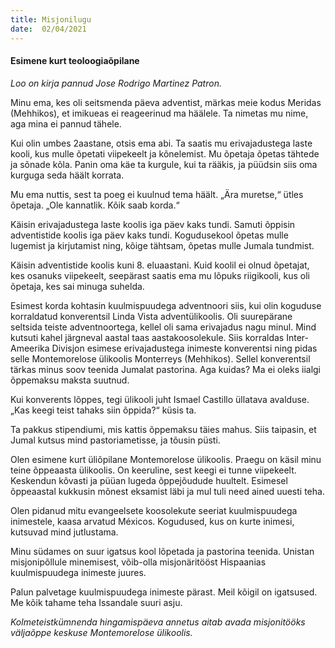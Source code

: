```yaml
---
title: Misjonilugu  
date:  02/04/2021  
---
```


#### Esimene kurt teoloogiaõpilane

_Loo on kirja pannud Jose Rodrigo Martinez Patron._

Minu ema, kes oli seitsmenda päeva adventist, märkas meie kodus Meridas (Mehhikos), et imikueas ei reageerinud ma häälele. Ta nimetas mu nime, aga mina ei pannud tähele.

Kui olin umbes 2aastane, otsis ema abi. Ta saatis mu erivajadustega laste kooli, kus mulle õpetati viipekeelt ja kõnelemist. Mu õpetaja õpetas tähtede ja sõnade kõla. Panin oma käe ta kurgule, kui ta rääkis, ja püüdsin siis oma kurguga seda häält korrata.

Mu ema nuttis, sest ta poeg ei kuulnud tema häält. „Ära muretse,“ ütles õpetaja. „Ole kannatlik. Kõik saab korda.“

Käisin erivajadustega laste koolis iga päev kaks tundi. Samuti õppisin adventistide koolis iga päev kaks tundi. Kogudusekool õpetas mulle lugemist ja kirjutamist ning, kõige tähtsam, õpetas mulle Jumala tundmist.

Käisin adventistide koolis kuni 8. eluaastani. Kuid koolil ei olnud õpetajat, kes osanuks viipekeelt, seepärast saatis ema mu lõpuks riigikooli, kus oli õpetaja, kes sai minuga suhelda.

Esimest korda kohtasin kuulmispuudega adventnoori siis, kui olin koguduse korraldatud konverentsil Linda Vista adventülikoolis. Oli suurepärane seltsida teiste adventnoortega, kellel oli sama erivajadus nagu minul. Mind kutsuti kahel järgneval aastal taas aastakoosolekule. Siis korraldas Inter-Ameerika Divisjon esimese erivajadustega inimeste konverentsi ning pidas selle Montemorelose ülikoolis Monterreys (Mehhikos). Sellel konverentsil tärkas minus soov teenida Jumalat pastorina. Aga kuidas? Ma ei oleks iialgi õppemaksu maksta suutnud.

Kui konverents lõppes, tegi ülikooli juht Ismael Castillo üllatava avalduse. „Kas keegi teist tahaks siin õppida?“ küsis ta.

Ta pakkus stipendiumi, mis kattis õppemaksu täies mahus. Siis taipasin, et Jumal kutsus mind pastoriametisse, ja tõusin püsti.

Olen esimene kurt üliõpilane Montemorelose ülikoolis. Praegu on käsil minu teine õppeaasta ülikoolis. On keeruline, sest keegi ei tunne viipekeelt. Keskendun kõvasti ja püüan lugeda õppejõudude huultelt. Esimesel õppeaastal kukkusin mõnest eksamist läbi ja mul tuli need ained uuesti teha.

Olen pidanud mitu evangeelsete koosolekute seeriat kuulmispuudega inimestele, kaasa arvatud Méxicos. Kogudused, kus on kurte inimesi, kutsuvad mind jutlustama.

Minu südames on suur igatsus kool lõpetada ja pastorina teenida. Unistan misjonipõllule minemisest, võib-olla misjonäritööst Hispaanias kuulmispuudega inimeste juures.

Palun palvetage kuulmispuudega inimeste pärast. Meil kõigil on igatsused. Me kõik tahame teha Issandale suuri asju.

_Kolmeteistkümnenda hingamispäeva annetus aitab avada misjonitööks väljaõppe keskuse Montemorelose ülikoolis._